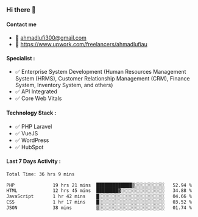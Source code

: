 ### Hi there 👋

#### Contact me 
- :email: ahmadlufi300@gmail.com
- 🔭 https://www.upwork.com/freelancers/ahmadlufiau

#### Specialist :
- ✅ Enterprise System Development (Human Resources Management System (HRMS), Customer Relationship Management (CRM), Finance System, Inventory System, and others)
- ✅ API Integrated
- ✅ Core Web Vitals

#### Technology Stack :

- ✅ PHP Laravel
- ✅ VueJS
- ✅ WordPress
- ✅ HubSpot

#### Last 7 Days Activity :
<!--START_SECTION:waka-->

```txt
Total Time: 36 hrs 9 mins

PHP              19 hrs 21 mins  █████████████▒░░░░░░░░░░░   52.94 %
HTML             12 hrs 45 mins  ████████▓░░░░░░░░░░░░░░░░   34.88 %
JavaScript       1 hr 42 mins    █░░░░░░░░░░░░░░░░░░░░░░░░   04.66 %
CSS              1 hr 17 mins    █░░░░░░░░░░░░░░░░░░░░░░░░   03.52 %
JSON             38 mins         ▒░░░░░░░░░░░░░░░░░░░░░░░░   01.74 %
```

<!--END_SECTION:waka-->

<!--
**ahmadlufiau/ahmadlufiau** is a ✨ _special_ ✨ repository because its `README.md` (this file) appears on your GitHub profile.

Here are some ideas to get you started:

- 🔭 I’m currently working on ...
- 🌱 I’m currently learning ...
- 👯 I’m looking to collaborate on ...
- 🤔 I’m looking for help with ...
- 💬 Ask me about ...
- 📫 How to reach me: ...
- 😄 Pronouns: ...
- ⚡ Fun fact: ...
-->
